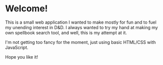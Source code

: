 # Welcome!

This is a small web application I wanted to make mostly for fun and to fuel my unending interest in D&D. I always wanted to try my hand at making my own spellbook search tool, and well, this is my attempt at it.

I'm not getting too fancy for the moment, just using basic HTML/CSS with JavaScript.

Hope you like it!
